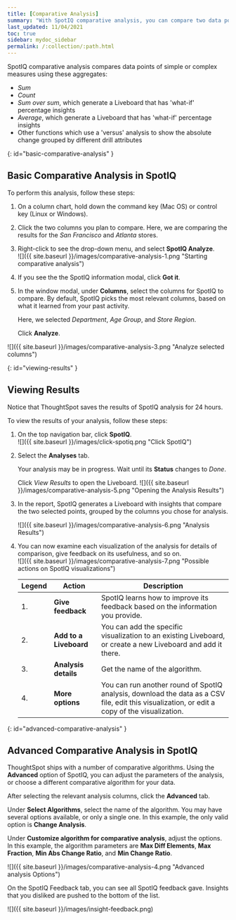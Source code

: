 ```yaml
---
title: [Comparative Analysis]
summary: "With SpotIQ comparative analysis, you can compare two data points for complex measures."
last_updated: 11/04/2021
toc: true
sidebar: mydoc_sidebar
permalink: /:collection/:path.html
---
```

SpotIQ comparative analysis compares data points of simple or complex measures using these aggregates:  
  * _Sum_
  * _Count_
  * _Sum over sum_, which generate a Liveboard that has 'what-if' percentage insights
  * _Average_, which generate a Liveboard that has 'what-if' percentage insights
  * Other functions which use a 'versus' analysis to show the absolute change grouped by different drill attributes

{: id="basic-comparative-analysis" }
## Basic Comparative Analysis in SpotIQ ##

To perform this analysis, follow these steps:  

1. On a column chart, hold down the command key \(Mac OS\) or control key \(Linux or Windows\).  

2. Click the two columns you plan to compare. Here, we are comparing the results for the _San Francisco_ and _Atlanta_ stores.

3. Right-click to see the drop-down menu, and select **SpotIQ Analyze**.  
   ![]({{ site.baseurl }}/images/comparative-analysis-1.png "Starting comparative analysis")

4. If you see the the SpotIQ information modal, click **Got it**.
   <!--![]({{ site.baseurl }}/images/comparative-analysis-2.png "Got it")-->

5. In the window modal, under **Columns**, select the columns for SpotIQ to compare. By default, SpotIQ picks the most relevant columns, based on what it learned from your past activity.  

   Here, we selected _Department_, _Age Group_, and _Store Region_.  

   Click **Analyze**.   

  ![]({{ site.baseurl }}/images/comparative-analysis-3.png "Analyze selected columns")

{: id="viewing-results" }
## Viewing Results ##

Notice that ThoughtSpot saves the results of SpotIQ analysis for 24 hours.

To view the results of your analysis, follow these steps:  

1. On the top navigation bar, click **SpotIQ**.  
   ![]({{ site.baseurl }}/images/click-spotiq.png "Click SpotIQ")

2. Select the **Analyses** tab.  

   Your analysis may be in progress. Wait until its **Status** changes to _Done_.

    Click _View Results_ to open the Liveboard.
    ![]({{ site.baseurl }}/images/comparative-analysis-5.png "Opening the Analysis Results")

3. In the report, SpotIQ generates a Liveboard with insights that compare the two selected points, grouped by the columns you chose for analysis.  

    ![]({{ site.baseurl }}/images/comparative-analysis-6.png "Analysis Results")

4. You can now examine each visualization of the analysis for details of comparison, give feedback on its usefulness, and so on.  
  ![]({{ site.baseurl }}/images/comparative-analysis-7.png "Possible actions on SpotIQ visualizations")


   | Legend | Action | Description |
   | --- | --- | --- |
   | 1. | **Give feedback** | SpotIQ learns how to improve its feedback based on the information you provide. |
   | 2. | **Add to a Liveboard** | You can add the specific visualization to an existing Liveboard, or create a new Liveboard and add it there. |
   | 3. | **Analysis details** | Get the name of the algorithm. |
   | 4. | **More options** | You can run another round of SpotIQ analysis, download the data as a CSV file, edit this visualization, or edit a copy of the visualization. |

{: id="advanced-comparative-analysis" }
## Advanced Comparative Analysis in SpotIQ ##

ThoughtSpot ships with a number of comparative algorithms. Using the **Advanced** option of SpotIQ, you can adjust the parameters of the analysis, or choose a different comparative algorithm for your data.  

After selecting the relevant analysis columns, click the **Advanced** tab.  

Under **Select Algorithms**, select the name of the algorithm. You may have several options available, or only a single one. In this example, the only valid option is **Change Analysis**.  

Under **Customize algorithm for comparative analysis**, adjust the options. In this example, the algorithm parameters are __Max Diff Elements__, __Max Fraction__, __Min Abs Change Ratio__, and __Min Change Ratio__.

![]({{ site.baseurl }}/images/comparative-analysis-4.png "Advanced analysis Options")

On the SpotIQ Feedback tab, you can see all SpotIQ feedback gave. Insights that you disliked are pushed to the bottom of the list.

![]({{ site.baseurl }}/images/insight-feedback.png)
